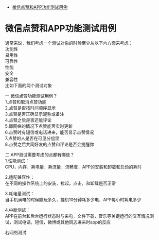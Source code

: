 * [微信点赞和APP功能测试用例](#微信点赞和APP功能测试用例)



# 微信点赞和APP功能测试用例
通常来说，我们考虑一个测试对象的时候至少从以下六方面来考虑：  
功能性  
易用性  
可靠性  
性能  
安全  
兼容性  
比如下面的两个测试对象 

一.微信点赞功能测试用例？  
1.点赞和取消点赞功能  
2.点赞是否按时间顺序显示  
3.点赞是否正确显示昵称或备注  
4.点赞之后是否还能评论  
5.弱网络的情况下点赞能否实时更新  
6.点赞时有短信或电话进来，能否显示点赞情况  
7.点赞的人是否在可见分组里  
8.点赞之后共同好友的点赞和评论是否会提醒你  

二.APP测试需要考虑的点都有哪些？  
1.性能测试：  
CPU，内存，耗电量，耗流量，流畅度，APP的安装和卸载和启动的耗时

2.适配兼容性：  
在不同的操作系统上的安装，拉起，点击，和卸载是否正常

3.耗电量测试：  
当手机满电的时候能玩多久，挂机10分钟耗多少电，APP每小时耗电多少

4.中断测试：  
APP在前台和后台运行状态时与来电，文件下载，音乐等关键运行的交互情况测试，测试电话，短信，微博或其他同志进来时app的反应

若网络测试
